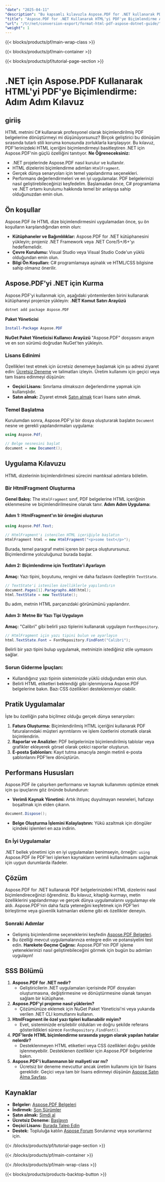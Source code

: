 ```yaml
---
"date": "2025-04-11"
"description": "Bu kapsamlı kılavuzla Aspose.PDF for .NET kullanarak PDF'lerdeki HTML içeriğini nasıl kolayca biçimlendireceğinizi öğrenin. Sorunsuz bir dönüştürme süreci arayan geliştiriciler için mükemmeldir."
"title": "Aspose.PDF for .NET Kullanarak HTML'yi PDF'ye Biçimlendirme Adım Adım Kılavuz"
"url": "/tr/net/conversion-export/format-html-pdf-aspose-dotnet-guide/"
"weight": 1
---
```


{{< blocks/products/pf/main-wrap-class >}}

{{< blocks/products/pf/main-container >}}

{{< blocks/products/pf/tutorial-page-section >}}


# .NET için Aspose.PDF Kullanarak HTML'yi PDF'ye Biçimlendirme: Adım Adım Kılavuz
## giriiş
HTML metnini C# kullanarak profesyonel olarak biçimlendirilmiş PDF belgelerine dönüştürmeyi mi düşünüyorsunuz? Birçok geliştirici bu dönüşüm sırasında tutarlı stili koruma konusunda zorluklarla karşılaşıyor. Bu kılavuz, PDF'lerinizdeki HTML içeriğini biçimlendirmeyi basitleştiren .NET için Aspose.PDF'nin güçlü özelliğini tanıtıyor.
**Ne Öğreneceksiniz:**
- .NET projelerinde Aspose.PDF nasıl kurulur ve kullanılır.
- HTML dizelerini biçimlendirme adımları `HtmlFragment`.
- Gerçek dünya senaryoları için temel yapılandırma seçenekleri.
- Performans değerlendirmeleri ve en iyi uygulamalar.
PDF belgelerinizi nasıl geliştirebileceğinizi keşfedelim. Başlamadan önce, C# programlama ve .NET ortamı kurulumu hakkında temel bir anlayışa sahip olduğunuzdan emin olun.
## Ön koşullar
Aspose.PDF ile HTML dize biçimlendirmesini uygulamadan önce, şu ön koşulların karşılandığından emin olun:
- **Kütüphaneler ve Bağımlılıklar:** Aspose.PDF for .NET kütüphanesini yükleyin; projeniz .NET Framework veya .NET Core/5+/6+'yı hedeflemelidir.
- **Çevre Kurulumu:** Visual Studio veya Visual Studio Code'un yüklü olduğundan emin olun.
- **Bilgi Ön Koşulları:** C# programlamaya aşinalık ve HTML/CSS bilgisine sahip olmanız önerilir.
## Aspose.PDF'yi .NET için Kurma
Aspose.PDF'yi kullanmak için, aşağıdaki yöntemlerden birini kullanarak kütüphaneyi projenize yükleyin:
**.NET Komut Satırı Arayüzü**
```bash
dotnet add package Aspose.PDF
```
**Paket Yöneticisi**
```powershell
Install-Package Aspose.PDF
```
**NuGet Paket Yöneticisi Kullanıcı Arayüzü**
"Aspose.PDF" dosyasını arayın ve en son sürümü doğrudan NuGet'ten yükleyin.
### Lisans Edinimi
Özellikleri test etmek için ücretsiz denemeye başlamak için şu adresi ziyaret edin: [Ücretsiz Deneme](https://releases.aspose.com/pdf/net/) ve talimatları izleyin. Üretim kullanımı için geçici veya tam lisans edinmeyi düşünün:
- **Geçici Lisans:** Sınırlama olmaksızın değerlendirme yapmak için kullanışlıdır.
- **Satın almak:** Ziyaret etmek [Satın almak](https://purchase.aspose.com/buy) ticari lisans satın almak.
### Temel Başlatma
Kurulumdan sonra, Aspose.PDF'yi bir dosya oluşturarak başlatın `Document` nesne ve gerekli yapılandırmaları uygulama:
```csharp
using Aspose.Pdf;

// Belge nesnesini başlat
document = new Document();
```
## Uygulama Kılavuzu
HTML dizelerinin biçimlendirilmesi sürecini mantıksal adımlara bölelim.
### Bir HtmlFragment Oluşturma
**Genel Bakış:**
The `HtmlFragment` sınıf, PDF belgelerine HTML içeriğinin eklenmesine ve biçimlendirilmesine olanak tanır.
**Adım Adım Uygulama:**
#### Adım 1: HtmlFragment'ın bir örneğini oluşturun
```csharp
using Aspose.Pdf.Text;

// HtmlFragment'ı istenilen HTML içeriğiyle başlatın
HtmlFragment html = new HtmlFragment("<p>some text</p>");
```
Burada, temel paragraf metni içeren bir parça oluşturursunuz. Biçimlendirme yolculuğunuz burada başlar.
#### Adım 2: Biçimlendirme için TextState'i Ayarlayın
**Amaç:** Yazı tipini, boyutunu, rengini ve daha fazlasını özelleştirin `TextState`.
```csharp
// TextState'i istenilen özelliklerle yapılandırın
document.Pages[1].Paragraphs.Add(html);
html.TextState = new TextState();
```
Bu adım, metnin HTML parçanızdaki görünümünü yapılandırır.
#### Adım 3: Metne Bir Yazı Tipi Uygulayın
**Amaç:** "Calibri" gibi belirli yazı tiplerini kullanarak uygulayın `FontRepository`.
```csharp
// HtmlFragment için yazı tipini bulun ve ayarlayın
html.TextState.Font = FontRepository.FindFont("Calibri");
```
Belirli bir yazı tipini bulup uygulamak, metninizin istediğiniz stile uymasını sağlar.
### Sorun Giderme İpuçları:
- Kullandığınız yazı tipinin sisteminizde yüklü olduğundan emin olun.
- Belirli HTML etiketleri beklendiği gibi işlenmiyorsa Aspose.PDF belgelerine bakın. Bazı CSS özellikleri desteklenmiyor olabilir.
## Pratik Uygulamalar
İşte bu özelliğin paha biçilmez olduğu gerçek dünya senaryoları:
1. **Fatura Oluşturma:** Biçimlendirilmiş HTML içeriğini kullanarak PDF faturalarındaki müşteri ayrıntılarını ve işlem özetlerini otomatik olarak biçimlendirin.
2. **Raporlar ve Analizler:** PDF belgelerinize biçimlendirilmiş tablolar veya grafikler ekleyerek görsel olarak çekici raporlar oluşturun.
3. **E-posta Şablonları:** Kayıt tutma amacıyla zengin metinli e-posta şablonlarını PDF'lere dönüştürün.
## Performans Hususları
Aspose.PDF ile çalışırken performansı ve kaynak kullanımını optimize etmek için şu ipuçlarını göz önünde bulundurun:
- **Verimli Kaynak Yönetimi:** Artık ihtiyaç duyulmayan nesneleri, hafızayı boşaltmak için elden çıkarın.
```csharp
document.Dispose();
```
- **Belge Oluşturma İşlemini Kolaylaştırın:** Yükü azaltmak için döngüler içindeki işlemleri en aza indirin.
### En İyi Uygulamalar
.NET bellek yönetimi için en iyi uygulamaları benimseyin, örneğin: `using` Aspose.PDF ile PDF'leri işlerken kaynakların verimli kullanılmasını sağlamak için uygun durumlarda ifadeler.
## Çözüm
Aspose.PDF for .NET kullanarak PDF belgelerinizdeki HTML dizelerini nasıl biçimlendireceğinizi öğrendiniz. Bu kılavuz, kitaplığı kurmayı, metin özelliklerini yapılandırmayı ve gerçek dünya uygulamalarını uygulamayı ele aldı. Aspose.PDF'nin daha fazla yeteneğini keşfetmek için PDF'leri birleştirme veya güvenlik katmanları ekleme gibi ek özellikler deneyin.
### Sonraki Adımlar
- Gelişmiş biçimlendirme seçeneklerini keşfedin [Aspose.PDF Belgeleri](https://reference.aspose.com/pdf/net/).
- Bu özelliği mevcut uygulamalarınıza entegre edin ve potansiyelini test edin.
**Harekete Geçme Çağrısı:** Aspose.PDF'nin PDF işleme yeteneklerinizi nasıl geliştirebileceğini görmek için bugün bu adımları uygulayın!
## SSS Bölümü
1. **Aspose.PDF for .NET nedir?**
   - Geliştiricilerin .NET uygulamaları içerisinde PDF dosyaları oluşturmasına, değiştirmesine ve dönüştürmesine olanak tanıyan sağlam bir kütüphane.
2. **Aspose.PDF'yi projeme nasıl yüklerim?**
   - Çözümünüze eklemek için NuGet Paket Yöneticisi'ni veya yukarıda verilen .NET CLI komutlarını kullanın.
3. **HtmlFragment ile özel yazı tipleri kullanabilir miyim?**
   - Evet, sisteminizde erişilebilir oldukları ve doğru şekilde referans gösterildikleri sürece `FontRepository.FindFont()`.
4. **PDF'lerde HTML biçimlendirme sırasında yaygın olarak yapılan hatalar nelerdir?**
   - Desteklenmeyen HTML etiketleri veya CSS özellikleri doğru şekilde işlenmeyebilir. Desteklenen özellikler için Aspose.PDF belgelerine bakın.
5. **Aspose.PDF'i kullanmanın bir maliyeti var mı?**
   - Ücretsiz bir deneme mevcuttur ancak üretim kullanımı için bir lisans gereklidir. Geçici veya tam bir lisans edinmeyi düşünün [Aspose Satın Alma Sayfası](https://purchase.aspose.com/buy).
## Kaynaklar
- **Belgeler:** [Aspose.PDF Belgeleri](https://reference.aspose.com/pdf/net/)
- **İndirmek:** [Son Sürümler](https://releases.aspose.com/pdf/net/)
- **Satın almak:** [Şimdi al](https://purchase.aspose.com/buy)
- **Ücretsiz Deneme:** [Başlayın](https://releases.aspose.com/pdf/net/)
- **Geçici Lisans:** [Burada Talep Edin](https://purchase.aspose.com/temporary-license/)
- **Destek:** Topluluğa katılın [Aspose Forum](https://forum.aspose.com/c/pdf/10) Sorularınız veya sorunlarınız için.

{{< /blocks/products/pf/tutorial-page-section >}}

{{< /blocks/products/pf/main-container >}}

{{< /blocks/products/pf/main-wrap-class >}}

{{< blocks/products/products-backtop-button >}}